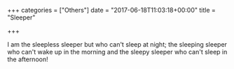 +++
categories = ["Others"]
date = "2017-06-18T11:03:18+00:00"
title = "Sleeper"

+++


I am the sleepless sleeper but who can't sleep at night; the sleeping sleeper who can't wake up in the morning and the sleepy sleeper who can't sleep in the afternoon!